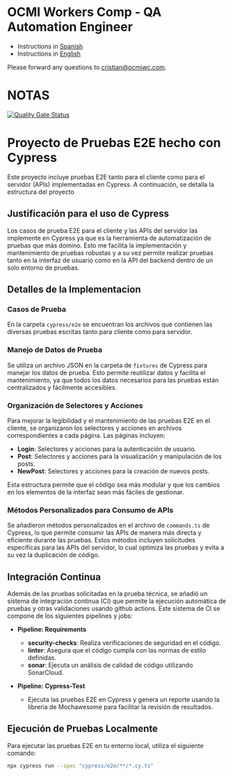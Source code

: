 # OCMI Workers Comp - QA Automation Engineer

- Instructions in [Spanish](README-ES.md)
- Instructions in [English](README.md)

Please forward any questions to [cristian@ocmiwc.com](mailto:cristian@ocmiwc.com).


# NOTAS

[![Quality Gate Status](https://sonarcloud.io/api/project_badges/measure?project=MartianFlow_qa-assessment&metric=alert_status)](https://sonarcloud.io/summary/new_code?id=MartianFlow_qa-assessment)

# Proyecto de Pruebas E2E hecho con Cypress

Este proyecto incluye pruebas E2E tanto para el cliente como para el servidor (APIs) implementadas en Cypress. 
A continuación, se detalla la estructura del proyecto

## Justificación para el uso de Cypress

Los casos de prueba E2E para el cliente y las APIs del servidor las  implemente en Cypress ya que es la herramienta de automatización de pruebas que más domino. Esto me facilita la implementación y mantenimiento de pruebas robustas y a su vez permite realizar pruebas tanto en la interfaz de usuario como en la API del backend dentro de un solo entorno de pruebas.

## Detalles de la Implementacion 

### Casos de Prueba

En la carpeta `cypress/e2e` se encuentran los archivos que contienen las diversas pruebas escritas tanto para cliente como para servidor.

### Manejo de Datos de Prueba

Se utiliza un archivo JSON en la carpeta de `fixtures` de Cypress para manejar los datos de prueba. Esto permite reutilizar datos y facilita el mantenimiento, ya que todos los datos necesarios para las pruebas están centralizados y fácilmente accesibles.

### Organización de Selectores y Acciones

Para mejorar la legibilidad y el mantenimiento de las pruebas E2E en el cliente, se organizaron los selectores y acciones en archivos correspondientes a cada página. Las páginas incluyen:

- **Login**: Selectores y acciones para la autenticación de usuario.
- **Post**: Selectores y acciones para la visualización y manipulación de los posts.
- **NewPost**: Selectores y acciones para la creación de nuevos posts.

Esta estructura permite que el código sea más modular y que los cambios en los elementos de la interfaz sean más fáciles de gestionar.

### Métodos Personalizados para Consumo de APIs

Se añadieron métodos personalizados en el archivo de `commands.ts` de Cypress, lo que permite consumir las APIs de manera más directa y eficiente durante las pruebas. Estos métodos incluyen solicitudes específicas para las APIs del servidor, lo cual optimiza las pruebas y evita a su vez la duplicación de código.

## Integración Continua

Además de las pruebas solicitadas en la prueba técnica, se añadió un sistema de integración continua (CI) que permite la ejecución automática de pruebas y otras validaciones usando github actions. Este sistema de CI se compone de los siguientes pipelines y jobs:

- **Pipeline: Requirements**
  - **security-checks**: Realiza verificaciones de seguridad en el código.
  - **linter**: Asegura que el código cumpla con las normas de estilo definidas.
  - **sonar**: Ejecuta un análisis de calidad de código utilizando SonarCloud.

- **Pipeline: Cypress-Test**
  - Ejecuta las pruebas E2E en Cypress y genera un reporte usando la libreria de Mochawesome para facilitar la revisión de resultados.

## Ejecución de Pruebas Localmente

Para ejecutar las pruebas E2E en tu entorno local, utiliza el siguiente comando:

```bash
npx cypress run --spec "cypress/e2e/**/*.cy.ts"